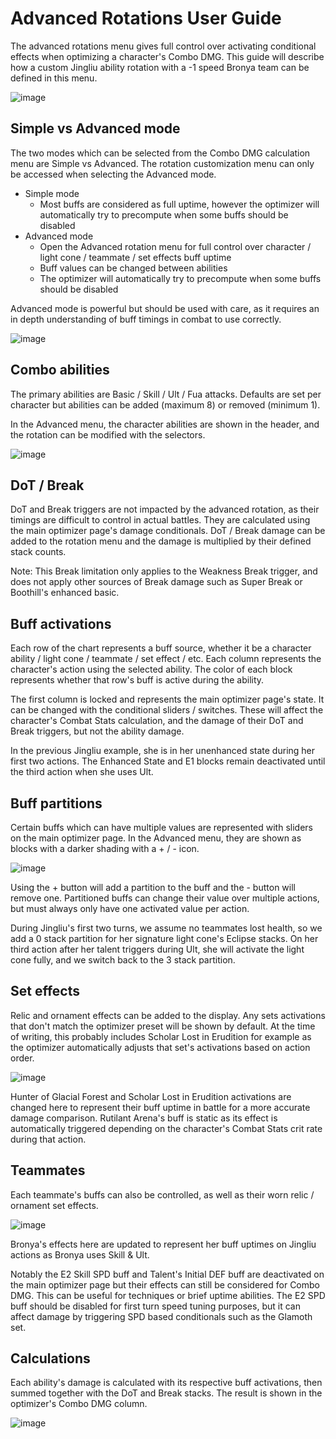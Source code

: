 # Advanced Rotations User Guide

The advanced rotations menu gives full control over activating conditional effects when optimizing a character's Combo DMG.
This guide will describe how a custom Jingliu ability rotation with a -1 speed Bronya team can be defined in this menu.

![image](https://github.com/user-attachments/assets/06ba1580-e4d0-449b-b523-bb703aba475d)

## Simple vs Advanced mode

The two modes which can be selected from the Combo DMG calculation menu are Simple vs Advanced. The rotation customization menu can only be accessed when selecting the Advanced mode.

* Simple mode
    * Most buffs are considered as full uptime, however the optimizer will automatically try to precompute when some buffs should be disabled
* Advanced mode
    * Open the Advanced rotation menu for full control over character / light cone / teammate / set effects buff uptime
    * Buff values can be changed between abilities
    * The optimizer will automatically try to precompute when some buffs should be disabled

Advanced mode is powerful but should be used with care, as it requires an in depth understanding of buff timings in combat to use correctly.

![image](https://github.com/user-attachments/assets/d93b4d9c-72a9-4847-b4f4-42e424896b5a)

## Combo abilities

The primary abilities are Basic / Skill / Ult / Fua attacks. Defaults are set per character but abilities can be added (maximum 8) or removed (minimum 1).

In the Advanced menu, the character abilities are shown in the header, and the rotation can be modified with the selectors.

![image](https://github.com/user-attachments/assets/ede1ea9e-1cd9-4749-b063-deb4b5496588)

## DoT / Break

DoT and Break triggers are not impacted by the advanced rotation, as their timings are difficult to control in actual battles.
They are calculated using the main optimizer page's damage conditionals.
DoT / Break damage can be added to the rotation menu and the damage is multiplied by their defined stack counts.

Note: This Break limitation only applies to the Weakness Break trigger, and does not apply other sources of Break damage such as Super Break or Boothill's enhanced basic.

## Buff activations

Each row of the chart represents a buff source, whether it be a character ability / light cone / teammate / set effect / etc.
Each column represents the character's action using the selected ability. The color of each block represents whether that row's buff is active during the ability.

The first column is locked and represents the main optimizer page's state. It can be changed with the conditional sliders / switches.
These will affect the character's Combat Stats calculation, and the damage of their DoT and Break triggers, but not the ability damage.

In the previous Jingliu example, she is in her unenhanced state during her first two actions.
The Enhanced State and E1 blocks remain deactivated until the third action when she uses Ult.

## Buff partitions

Certain buffs which can have multiple values are represented with sliders on the main optimizer page.
In the Advanced menu, they are shown as blocks with a darker shading with a + / - icon.

![image](https://github.com/user-attachments/assets/ebca4a73-2dc7-4fa4-b53b-b1736f2e1045)

Using the + button will add a partition to the buff and the - button will remove one.
Partitioned buffs can change their value over multiple actions, but must always only have one activated value per action.

During Jingliu's first two turns, we assume no teammates lost health, so we add a 0 stack partition for her signature light cone's Eclipse stacks.
On her third action after her talent triggers during Ult, she will activate the light cone fully, and we switch back to the 3 stack partition.

## Set effects

Relic and ornament effects can be added to the display. Any sets activations that don't match the optimizer preset will be shown by default.
At the time of writing, this probably includes Scholar Lost in Erudition for example as the optimizer automatically adjusts that set's activations based on action order.

![image](https://github.com/user-attachments/assets/bc0f3692-9b01-459b-bcb0-81a03e74c9b8)

Hunter of Glacial Forest and Scholar Lost in Erudition activations are changed here to represent their buff uptime in battle for a more accurate damage comparison.
Rutilant Arena's buff is static as its effect is automatically triggered depending on the character's Combat Stats crit rate during that action.

## Teammates

Each teammate's buffs can also be controlled, as well as their worn relic / ornament set effects.

![image](https://github.com/user-attachments/assets/25caecb5-6bc7-4dee-afa4-ca197e53aebd)

Bronya's effects here are updated to represent her buff uptimes on Jingliu actions as Bronya uses Skill & Ult.

Notably the E2 Skill SPD buff and Talent's Initial DEF buff are deactivated on the main optimizer page but their effects can still be considered for Combo DMG.
This can be useful for techniques or brief uptime abilities.
The E2 SPD buff should be disabled for first turn speed tuning purposes, but it can affect damage by triggering SPD based conditionals such as the Glamoth set.

## Calculations

Each ability's damage is calculated with its respective buff activations, then summed together with the DoT and Break stacks.
The result is shown in the optimizer's Combo DMG column.

![image](https://github.com/user-attachments/assets/33114e8d-9229-4e35-88fe-3f3412e6979a)
